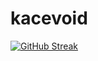 # kacevoid
[![GitHub Streak](https://github-readme-streak-stats.herokuapp.com?user=kacevoid&theme=bear&border_radius=40&date_format=%5BY%20%5DM%20j&hide_longest_streak=true)](https://git.io/streak-stats)


<!--
**kacevoid/kacevoid** is a ✨ _special_ ✨ repository because its `README.md` (this file) appears on your GitHub profile.

Here are some ideas to get you started:

- 🔭 I’m currently working on ...
- 🌱 I’m currently learning ...
- 👯 I’m looking to collaborate on ...
- 🤔 I’m looking for help with ...
- 💬 Ask me about ...
- 📫 How to reach me: ...
- 😄 Pronouns: ...
- ⚡ Fun fact: ...
-->
